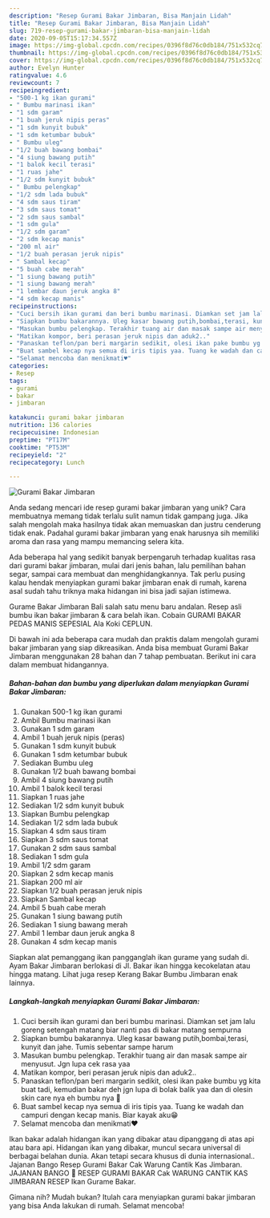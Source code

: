 ```yaml
---
description: "Resep Gurami Bakar Jimbaran, Bisa Manjain Lidah"
title: "Resep Gurami Bakar Jimbaran, Bisa Manjain Lidah"
slug: 719-resep-gurami-bakar-jimbaran-bisa-manjain-lidah
date: 2020-09-05T15:17:34.557Z
image: https://img-global.cpcdn.com/recipes/0396f8d76c0db184/751x532cq70/gurami-bakar-jimbaran-foto-resep-utama.jpg
thumbnail: https://img-global.cpcdn.com/recipes/0396f8d76c0db184/751x532cq70/gurami-bakar-jimbaran-foto-resep-utama.jpg
cover: https://img-global.cpcdn.com/recipes/0396f8d76c0db184/751x532cq70/gurami-bakar-jimbaran-foto-resep-utama.jpg
author: Evelyn Hunter
ratingvalue: 4.6
reviewcount: 7
recipeingredient:
- "500-1 kg ikan gurami"
- " Bumbu marinasi ikan"
- "1 sdm garam"
- "1 buah jeruk nipis peras"
- "1 sdm kunyit bubuk"
- "1 sdm ketumbar bubuk"
- " Bumbu uleg"
- "1/2 buah bawang bombai"
- "4 siung bawang putih"
- "1 balok kecil terasi"
- "1 ruas jahe"
- "1/2 sdm kunyit bubuk"
- " Bumbu pelengkap"
- "1/2 sdm lada bubuk"
- "4 sdm saus tiram"
- "3 sdm saus tomat"
- "2 sdm saus sambal"
- "1 sdm gula"
- "1/2 sdm garam"
- "2 sdm kecap manis"
- "200 ml air"
- "1/2 buah perasan jeruk nipis"
- " Sambal kecap"
- "5 buah cabe merah"
- "1 siung bawang putih"
- "1 siung bawang merah"
- "1 lembar daun jeruk angka 8"
- "4 sdm kecap manis"
recipeinstructions:
- "Cuci bersih ikan gurami dan beri bumbu marinasi. Diamkan set jam lalu goreng setengah matang biar nanti pas di bakar matang sempurna"
- "Siapkan bumbu bakarannya. Uleg kasar bawang putih,bombai,terasi, kunyit dan jahe. Tumis sebentar sampe harum"
- "Masukan bumbu pelengkap. Terakhir tuang air dan masak sampe air menyusut. Jgn lupa cek rasa yaa"
- "Matikan kompor, beri perasan jeruk nipis dan aduk2.."
- "Panaskan teflon/pan beri margarin sedikit, olesi ikan pake bumbu yg kita buat tadi, kemudian bakar deh jgn lupa di bolak balik yaa dan di olesin skin care nya eh bumbu nya 🤣"
- "Buat sambel kecap nya semua di iris tipis yaa. Tuang ke wadah dan campuri dengan kecap manis. Biar kayak aku😁"
- "Selamat mencoba dan menikmati♥️"
categories:
- Resep
tags:
- gurami
- bakar
- jimbaran

katakunci: gurami bakar jimbaran 
nutrition: 136 calories
recipecuisine: Indonesian
preptime: "PT17M"
cooktime: "PT53M"
recipeyield: "2"
recipecategory: Lunch

---
```



![Gurami Bakar Jimbaran](https://img-global.cpcdn.com/recipes/0396f8d76c0db184/751x532cq70/gurami-bakar-jimbaran-foto-resep-utama.jpg)

Anda sedang mencari ide resep gurami bakar jimbaran yang unik? Cara membuatnya memang tidak terlalu sulit namun tidak gampang juga. Jika salah mengolah maka hasilnya tidak akan memuaskan dan justru cenderung tidak enak. Padahal gurami bakar jimbaran yang enak harusnya sih memiliki aroma dan rasa yang mampu memancing selera kita.

Ada beberapa hal yang sedikit banyak berpengaruh terhadap kualitas rasa dari gurami bakar jimbaran, mulai dari jenis bahan, lalu pemilihan bahan segar, sampai cara membuat dan menghidangkannya. Tak perlu pusing kalau hendak menyiapkan gurami bakar jimbaran enak di rumah, karena asal sudah tahu triknya maka hidangan ini bisa jadi sajian istimewa.

Gurame Bakar Jimbaran Bali salah satu menu baru andalan. Resep asli bumbu ikan bakar jimbaran &amp; cara belah ikan. Cobain GURAMI BAKAR PEDAS MANIS SEPESIAL Ala Koki CEPLUN.


Di bawah ini ada beberapa cara mudah dan praktis dalam mengolah gurami bakar jimbaran yang siap dikreasikan. Anda bisa membuat Gurami Bakar Jimbaran menggunakan 28 bahan dan 7 tahap pembuatan. Berikut ini cara dalam membuat hidangannya.

<!--inarticleads1-->

##### Bahan-bahan dan bumbu yang diperlukan dalam menyiapkan Gurami Bakar Jimbaran:

1. Gunakan 500-1 kg ikan gurami
1. Ambil  Bumbu marinasi ikan
1. Gunakan 1 sdm garam
1. Ambil 1 buah jeruk nipis (peras)
1. Gunakan 1 sdm kunyit bubuk
1. Gunakan 1 sdm ketumbar bubuk
1. Sediakan  Bumbu uleg
1. Gunakan 1/2 buah bawang bombai
1. Ambil 4 siung bawang putih
1. Ambil 1 balok kecil terasi
1. Siapkan 1 ruas jahe
1. Sediakan 1/2 sdm kunyit bubuk
1. Siapkan  Bumbu pelengkap
1. Sediakan 1/2 sdm lada bubuk
1. Siapkan 4 sdm saus tiram
1. Siapkan 3 sdm saus tomat
1. Gunakan 2 sdm saus sambal
1. Sediakan 1 sdm gula
1. Ambil 1/2 sdm garam
1. Siapkan 2 sdm kecap manis
1. Siapkan 200 ml air
1. Siapkan 1/2 buah perasan jeruk nipis
1. Siapkan  Sambal kecap
1. Ambil 5 buah cabe merah
1. Gunakan 1 siung bawang putih
1. Sediakan 1 siung bawang merah
1. Ambil 1 lembar daun jeruk angka 8
1. Gunakan 4 sdm kecap manis


Siapkan alat pemanggang ikan pangganglah ikan gurame yang sudah di. Ayam Bakar Jimbaran berlokasi di Jl. Bakar ikan hingga kecokelatan atau hingga matang. Lihat juga resep Kerang Bakar Bumbu Jimbaran enak lainnya. 

<!--inarticleads2-->

##### Langkah-langkah menyiapkan Gurami Bakar Jimbaran:

1. Cuci bersih ikan gurami dan beri bumbu marinasi. Diamkan set jam lalu goreng setengah matang biar nanti pas di bakar matang sempurna
1. Siapkan bumbu bakarannya. Uleg kasar bawang putih,bombai,terasi, kunyit dan jahe. Tumis sebentar sampe harum
1. Masukan bumbu pelengkap. Terakhir tuang air dan masak sampe air menyusut. Jgn lupa cek rasa yaa
1. Matikan kompor, beri perasan jeruk nipis dan aduk2..
1. Panaskan teflon/pan beri margarin sedikit, olesi ikan pake bumbu yg kita buat tadi, kemudian bakar deh jgn lupa di bolak balik yaa dan di olesin skin care nya eh bumbu nya 🤣
1. Buat sambel kecap nya semua di iris tipis yaa. Tuang ke wadah dan campuri dengan kecap manis. Biar kayak aku😁
1. Selamat mencoba dan menikmati♥️


Ikan bakar adalah hidangan ikan yang dibakar atau dipanggang di atas api atau bara api. Hidangan ikan yang dibakar, muncul secara universal di berbagai belahan dunia. Akan tetapi secara khusus di dunia internasional.. Jajanan Bango Resep Gurami Bakar Cak Warung Cantik Kas Jimbaran. JAJANAN BANGO  RESEP GURAMI BAKAR Cak WARUNG CANTIK KAS JIMBARAN RESEP Ikan Gurame Bakar. 

Gimana nih? Mudah bukan? Itulah cara menyiapkan gurami bakar jimbaran yang bisa Anda lakukan di rumah. Selamat mencoba!
